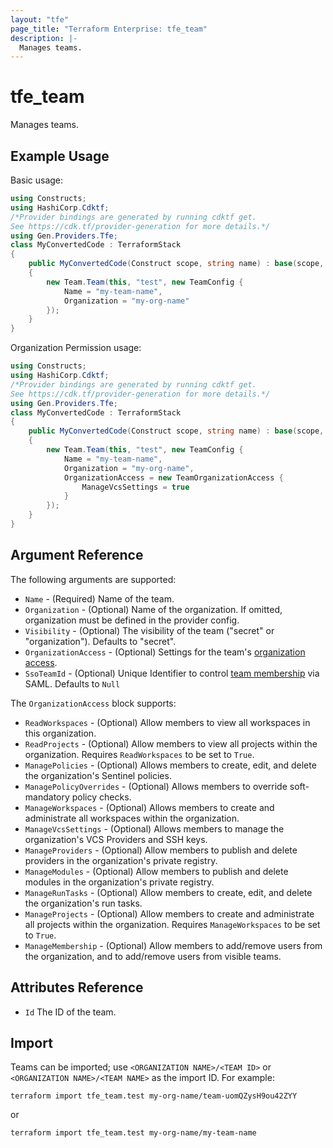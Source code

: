 ```yaml
---
layout: "tfe"
page_title: "Terraform Enterprise: tfe_team"
description: |-
  Manages teams.
---
```


# tfe_team

Manages teams.

## Example Usage

Basic usage:

```csharp
using Constructs;
using HashiCorp.Cdktf;
/*Provider bindings are generated by running cdktf get.
See https://cdk.tf/provider-generation for more details.*/
using Gen.Providers.Tfe;
class MyConvertedCode : TerraformStack
{
    public MyConvertedCode(Construct scope, string name) : base(scope, name)
    {
        new Team.Team(this, "test", new TeamConfig {
            Name = "my-team-name",
            Organization = "my-org-name"
        });
    }
}
```

Organization Permission usage:

```csharp
using Constructs;
using HashiCorp.Cdktf;
/*Provider bindings are generated by running cdktf get.
See https://cdk.tf/provider-generation for more details.*/
using Gen.Providers.Tfe;
class MyConvertedCode : TerraformStack
{
    public MyConvertedCode(Construct scope, string name) : base(scope, name)
    {
        new Team.Team(this, "test", new TeamConfig {
            Name = "my-team-name",
            Organization = "my-org-name",
            OrganizationAccess = new TeamOrganizationAccess {
                ManageVcsSettings = true
            }
        });
    }
}
```

## Argument Reference

The following arguments are supported:

* `Name` - (Required) Name of the team.
* `Organization` - (Optional) Name of the organization. If omitted, organization must be defined in the provider config.
* `Visibility` - (Optional) The visibility of the team ("secret" or "organization"). Defaults to "secret".
* `OrganizationAccess` - (Optional) Settings for the team's [organization access](https://developer.hashicorp.com/terraform/cloud-docs/users-teams-organizations/permissions#organization-permissions).
* `SsoTeamId` - (Optional) Unique Identifier to control [team membership](https://developer.hashicorp.com/terraform/cloud-docs/users-teams-organizations/single-sign-on#team-names-and-sso-team-ids) via SAML. Defaults to `Null`

The `OrganizationAccess` block supports:

* `ReadWorkspaces` - (Optional) Allow members to view all workspaces in this organization.
* `ReadProjects` - (Optional) Allow members to view all projects within the organization. Requires `ReadWorkspaces` to be set to `True`.
* `ManagePolicies` - (Optional) Allows members to create, edit, and delete the organization's Sentinel policies.
* `ManagePolicyOverrides` - (Optional) Allows members to override soft-mandatory policy checks.
* `ManageWorkspaces` - (Optional) Allows members to create and administrate all workspaces within the organization.
* `ManageVcsSettings` - (Optional) Allows members to manage the organization's VCS Providers and SSH keys.
* `ManageProviders` - (Optional) Allow members to publish and delete providers in the organization's private registry.
* `ManageModules` - (Optional) Allow members to publish and delete modules in the organization's private registry.
* `ManageRunTasks` - (Optional) Allow members to create, edit, and delete the organization's run tasks.
* `ManageProjects` - (Optional) Allow members to create and administrate all projects within the organization. Requires `ManageWorkspaces` to be set to `True`.
* `ManageMembership` - (Optional) Allow members to add/remove users from the organization, and to add/remove users from visible teams.

## Attributes Reference

* `Id` The ID of the team.

## Import

Teams can be imported; use `<ORGANIZATION NAME>/<TEAM ID>` or `<ORGANIZATION NAME>/<TEAM NAME>` as the import ID. For
example:

```shell
terraform import tfe_team.test my-org-name/team-uomQZysH9ou42ZYY
```
or
```shell
terraform import tfe_team.test my-org-name/my-team-name
```

<!-- cache-key: cdktf-0.17.0-pre.15 input-dc64726d4c7e0673d2977d4ee669481de15489f255f8be717ed7c1c037e736b8 -->